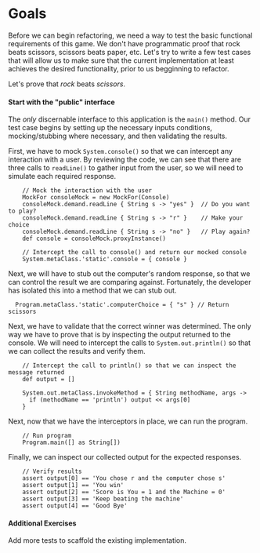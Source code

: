 # Goals
Before we can begin refactoring, we need a way to test the basic functional requirements of this game. We don't have programmatic proof that rock beats scissors, scissors beats paper, etc. Let's try to write a few test cases that will allow us to make sure that
the current implementation at least achieves the desired functionality, prior to us begginning to refactor. 

Let's prove that _rock_ beats _scissors_.

#### Start with the "public" interface
The _only_ discernable interface to this application is the `main()` method. Our test case begins by setting up the
necessary inputs conditions, mocking/stubbing where necessary, and then validating the results.

First, we have to mock `System.console()` so that we can intercept any interaction with a user. By reviewing the code, we can see that there are three calls to `readLine()` to gather input from the user, so we will need to simulate each required response.

```
    // Mock the interaction with the user
    MockFor consoleMock = new MockFor(Console)
    consoleMock.demand.readLine { String s -> "yes" }  // Do you want to play?
    consoleMock.demand.readLine { String s -> "r" }    // Make your choice
    consoleMock.demand.readLine { String s -> "no" }   // Play again?
    def console = consoleMock.proxyInstance()

    // Intercept the call to console() and return our mocked console
    System.metaClass.'static'.console = { console }

```

Next, we will have to stub out the computer's random response, so that we can control the result we are comparing against. Fortunately, the developer
has isolated this into a method that we can stub out.

```
  Program.metaClass.'static'.computerChoice = { "s" } // Return scissors
```

Next, we have to validate that the correct winner was determined. The only way we have to prove that is by inspecting the output returned to the console. We will need to intercept the calls to `System.out.println()` so that we can collect the results and verify them.

```
    // Intercept the call to println() so that we can inspect the message returned
    def output = []
    
    System.out.metaClass.invokeMethod = { String methodName, args -> 
      if (methodName == 'println') output << args[0]
    }
```

Next, now that we have the interceptors in place, we can run the program.

```
    // Run program
    Program.main([] as String[])
```

Finally, we can inspect our collected output for the expected responses.

```
    // Verify results
    assert output[0] == 'You chose r and the computer chose s'
    assert output[1] == 'You win'
    assert output[2] == 'Score is You = 1 and the Machine = 0'
    assert output[3] == 'Keep beating the machine'
    assert output[4] == 'Good Bye'
```

#### Additional Exercises
Add more tests to scaffold the existing implementation.
